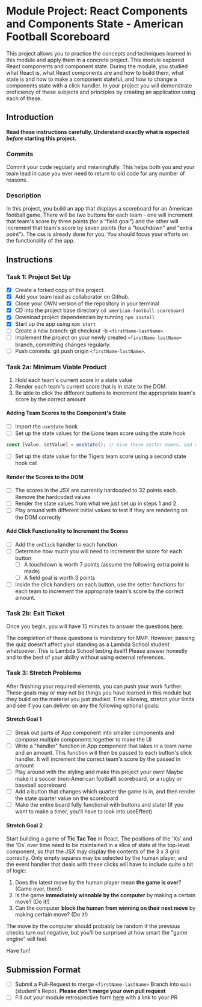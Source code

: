 # Module Project: React Components and Components State - American Football Scoreboard

This project allows you to practice the concepts and techniques learned in this module and apply them in a concrete project. This module explored React components and component state. During the module, you studied what React is, what React components are and how to build them, what state is and how to make a component stateful, and how to change a components state with a click handler. In your project you will demonstrate proficiency of these subjects and principles by creating an application using each of these.

## Introduction

**Read these instructions carefully. Understand exactly what is expected _before_ starting this project.**

### Commits

Commit your code regularly and meaningfully. This helps both you and your team lead in case you ever need to return to old code for any number of reasons.

### Description

In this project, you build an app that displays a scoreboard for an American football game. There will be two buttons for each team - one will increment that team's score by three points (for a "field goal") and the other will increment that team's score by seven points (for a "touchdown" and "extra point"). The css is already done for you. You should focus your efforts on the functionality of the app.

## Instructions

### Task 1: Project Set Up

- [x] Create a forked copy of this project.
- [x] Add your team lead as collaborator on Github.
- [x] Clone your OWN version of the repository in your terminal
- [x] CD into the project base directory `cd american-football-scoreboard`
- [x] Download project dependencies by running `npm install`
- [x] Start up the app using `npm start`
- [ ] Create a new branch: git checkout -b `<firstName-lastName>`.
- [ ] Implement the project on your newly created `<firstName-lastName>` branch, committing changes regularly.
- [ ] Push commits: git push origin `<firstName-lastName>`.

### Task 2a: Minimum Viable Product

1. Hold each team's current score in a state value
2. Render each team's current score that is in state to the DOM.
3. Be able to click the different buttons to increment the appropriate team's score by the correct amount

#### Adding Team Scores to the Component's State

- [ ] Import the `useState` hook
- [ ] Set up the state values for the Lions team score using the state hook

```js
const [value, setValue] = useState(); // Give these better names, and decide whether you want to pass an initial score into the state hook as the initialValue
```

- [ ] Set up the state value for the Tigers team score using a second state hook call

#### Render the Scores to the DOM

- [ ] The scores in the JSX are currently hardcoded to 32 points each. Remove the hardcoded values
- [ ] Render the state values from what we just set up in steps 1 and 2
- [ ] Play around with different initial values to test if they are rendering on the DOM correctly

#### Add Click Functionality to Increment the Scores

- [ ] Add the `onClick` handler to each function
- [ ] Determine how much you will need to increment the score for each button
  - [ ] A touchdown is worth 7 points (assume the following extra point is made)
  - [ ] A field goal is worth 3 points
- [ ] Inside the click handlers on each button, use the setter functions for each team to increment the appropriate team's score by the correct amount.

### Task 2b: Exit Ticket

Once you begin, you will have 15 minutes to answer the questions [here](https://app.codesignal.com/public-test/R4yNg7CrXix4qryxQ/wrFc7AbwWfnACu).

The completion of these questions is mandatory for MVP. However, passing the quiz doesn't affect your standing as a Lambda School student whatsoever. This is Lambda School testing itself! Please answer honestly and to the best of your ability without using external references.

### Task 3: Stretch Problems

After finishing your required elements, you can push your work further. These goals may or may not be things you have learned in this module but they build on the material you just studied. Time allowing, stretch your limits and see if you can deliver on any the following optional goals:

#### Stretch Goal 1

- [ ] Break out parts of App component into smaller components and compose multiple components together to make the UI
- [ ] Write a "handler" function in App component that takes in a team name and an amount. This function will then be passed to each button's click handler. It will increment the correct team's score by the passed in amount
- [ ] Play around with the styling and make this project your own! Maybe make it a soccer (non-American football) scoreboard, or a rugby or baseball scoreboard
- [ ] Add a button that changes which quarter the game is in, and then render the state quarter value on the scoreboard
- [ ] Make the entire board fully functional with buttons and state! (If you want to make a timer, you'll have to look into useEffect)

#### Stretch Goal 2

Start building a game of **Tic Tac Toe** in React. The positions of the 'Xs' and the 'Os' over time need to be maintained in a slice of state at the top-level component, so that the JSX may display the contents of the 3 x 3 grid correctly. Only empty squares may be selected by the human player, and the event handler that deals with these clicks will have to include quite a bit of logic:

  1. Does the latest move by the human player mean **the game is over**? (Game over, then!)
  1. Is the game **immediately winnable by the computer** by making a certain move? (Do it!)
  1. Can the computer **block the human from winning on their next move** by making certain move? (Do it!)
  
The move by the computer should probably be random if the previous checks turn out negative, but you'll be surprised at how smart the "game engine" will feel.

Have fun!

## Submission Format

* [ ] Submit a Pull-Request to merge `<firstName-lastName>` Branch into `main` (student's  Repo). **Please don't merge your own pull request**
* [ ] Fill out your module retrospective form [here](https://forms.lambdaschool.com/module-retrospective) with a link to your PR
